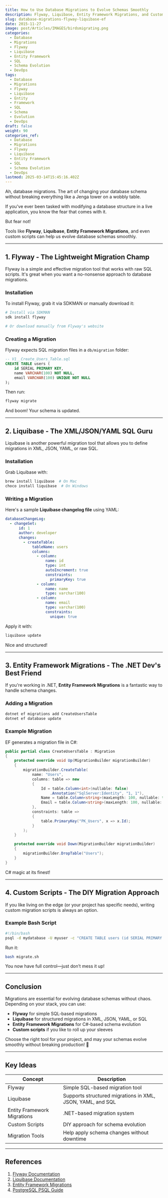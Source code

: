 ```yaml
---
title: How to Use Database Migrations to Evolve Schemas Smoothly
description: Flyway, Liquibase, Entity Framework Migrations, and Custom Scripts
slug: database-migrations-flyway-liquibase-ef
date: 2015-11-27
image: post/Articles/IMAGES/birdsmigrating.png
categories:
  - Database
  - Migrations
  - Flyway
  - Liquibase
  - Entity Framework
  - SQL
  - Schema Evolution
  - DevOps
tags:
  - Database
  - Migrations
  - Flyway
  - Liquibase
  - Entity
  - Framework
  - SQL
  - Schema
  - Evolution
  - DevOps
draft: false
weight: 90
categories_ref:
  - Database
  - Migrations
  - Flyway
  - Liquibase
  - Entity Framework
  - SQL
  - Schema Evolution
  - DevOps
lastmod: 2025-03-14T15:45:16.402Z
---
```

<!-- 
# How to Use Database Migrations (Flyway, Liquibase, Entity Framework Migrations, and Custom Scripts) to Evolve Schemas Smoothly

### Introduction
-->

Ah, database migrations. The art of changing your database schema without breaking everything like a Jenga tower on a wobbly table.

If you've ever been tasked with modifying a database structure in a live application, you know the fear that comes with it.

But fear not!

Tools like **Flyway**, **Liquibase**, **Entity Framework Migrations**, and even custom scripts can help us evolve database schemas smoothly.

***

## 1. Flyway - The Lightweight Migration Champ

Flyway is a simple and effective migration tool that works with raw SQL scripts. It's great when you want a no-nonsense approach to database migrations.

### Installation

To install Flyway, grab it via SDKMAN or manually download it:

```sh
# Install via SDKMAN
sdk install flyway

# Or download manually from Flyway's website
```

### Creating a Migration

Flyway expects SQL migration files in a `db/migration` folder:

```sql
-- V1__Create_Users_Table.sql
CREATE TABLE users (
    id SERIAL PRIMARY KEY,
    name VARCHAR(100) NOT NULL,
    email VARCHAR(100) UNIQUE NOT NULL
);
```

Then run:

```sh
flyway migrate
```

And boom! Your schema is updated.

***

## 2. Liquibase - The XML/JSON/YAML SQL Guru

Liquibase is another powerful migration tool that allows you to define migrations in XML, JSON, YAML, or raw SQL.

### Installation

Grab Liquibase with:

```sh
brew install liquibase  # On Mac
choco install liquibase  # On Windows
```

### Writing a Migration

Here's a sample **Liquibase changelog file** using YAML:

```yaml
databaseChangeLog:
  - changeSet:
      id: 1
      author: developer
      changes:
        - createTable:
            tableName: users
            columns:
              - column:
                  name: id
                  type: int
                  autoIncrement: true
                  constraints:
                    primaryKey: true
              - column:
                  name: name
                  type: varchar(100)
              - column:
                  name: email
                  type: varchar(100)
                  constraints:
                    unique: true
```

Apply it with:

```sh
liquibase update
```

Nice and structured!

***

## 3. Entity Framework Migrations - The .NET Dev's Best Friend

If you're working in .NET, **Entity Framework Migrations** is a fantastic way to handle schema changes.

### Adding a Migration

```sh
dotnet ef migrations add CreateUsersTable
dotnet ef database update
```

### Example Migration

EF generates a migration file in C#:

```csharp
public partial class CreateUsersTable : Migration
{
    protected override void Up(MigrationBuilder migrationBuilder)
    {
        migrationBuilder.CreateTable(
            name: "Users",
            columns: table => new
            {
                Id = table.Column<int>(nullable: false)
                    .Annotation("SqlServer:Identity", "1, 1"),
                Name = table.Column<string>(maxLength: 100, nullable: false),
                Email = table.Column<string>(maxLength: 100, nullable: false, unique: true)
            },
            constraints: table =>
            {
                table.PrimaryKey("PK_Users", x => x.Id);
            }
        );
    }

    protected override void Down(MigrationBuilder migrationBuilder)
    {
        migrationBuilder.DropTable("Users");
    }
}
```

C# magic at its finest!

***

## 4. Custom Scripts - The DIY Migration Approach

If you like living on the edge (or your project has specific needs), writing custom migration scripts is always an option.

### Example Bash Script

```sh
#!/bin/bash
psql -d mydatabase -U myuser -c "CREATE TABLE users (id SERIAL PRIMARY KEY, name VARCHAR(100), email VARCHAR(100) UNIQUE);"
```

Run it:

```sh
bash migrate.sh
```

You now have full control—just don’t mess it up!

***

## Conclusion

Migrations are essential for evolving database schemas without chaos. Depending on your stack, you can use:

* **Flyway** for simple SQL-based migrations
* **Liquibase** for structured migrations in XML, JSON, YAML, or SQL
* **Entity Framework Migrations** for C#-based schema evolution
* **Custom scripts** if you like to roll up your sleeves

Choose the right tool for your project, and may your schemas evolve smoothly without breaking production! 🚀

***

## Key Ideas

| Concept                     | Description                                                |
| --------------------------- | ---------------------------------------------------------- |
| Flyway                      | Simple SQL-based migration tool                            |
| Liquibase                   | Supports structured migrations in XML, JSON, YAML, and SQL |
| Entity Framework Migrations | .NET-based migration system                                |
| Custom Scripts              | DIY approach for schema evolution                          |
| Migration Tools             | Help apply schema changes without downtime                 |

***

## References

1. [Flyway Documentation](https://flywaydb.org/documentation/)
2. [Liquibase Documentation](https://www.liquibase.org/documentation/)
3. [Entity Framework Migrations](https://docs.microsoft.com/en-us/ef/core/managing-schemas/migrations)
4. [PostgreSQL PSQL Guide](https://www.postgresql.org/docs/current/app-psql.html)
